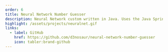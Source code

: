 ```yaml
---
order: 6
title: Neural Network Number Guesser
description: Neural Network custom written in Java. Uses the Java Spring library to render the GUI. All math and logic is handled by my own code. Used the MNIST dataset for training and testing. Only has ~70% accuracy but it could be improved with more work.
highlight: /assets/projects/neuralnet.gif
links:
  - label: GitHub
    href: https://github.com/d3nosaur/neural-network-number-guesser
    icon: tabler:brand-github
---
```

